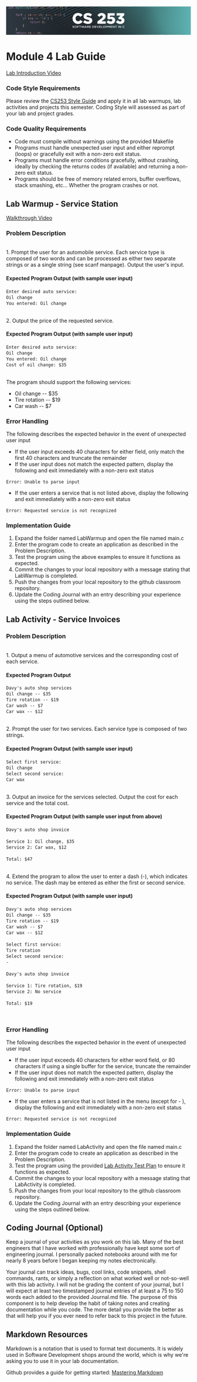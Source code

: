 ![CS253 Banner](images/CS253-BANNER.svg)
# Module 4 Lab Guide
[Lab Introduction Video](https://boisestate.hosted.panopto.com/Panopto/Pages/Viewer.aspx?id=71c4fc21-237c-4944-935d-b00e01765afc)  


### Code Style Requirements
Please review the [CS253 Style Guide](https://docs.google.com/document/d/1zKIpNfkiPpDHEvbx8XSkZbUEUlpt8rnZjkhCSvM-_3A/edit?usp=sharing) and apply it in all lab warmups, lab activities and projects this semester. Coding Style will assessed as part of your lab and project grades.

### Code Quality Requirements
- Code must compile without warnings using the provided Makefile
- Programs must handle unexpected user input and either reprompt (loops) or gracefully exit with a non-zero exit status.
- Programs must handle error conditions gracefully, without crashing, ideally by checking the returns codes (if available) and returning a non-zero exit status.
- Programs should be free of memory related errors, buffer overflows, stack smashing, etc... Whether the program crashes or not.

## Lab Warmup - Service Station
[Walkthrough Video](https://boisestate.hosted.panopto.com/Panopto/Pages/Viewer.aspx?pid=445363af-c064-4383-8056-b01201726d67)  

### Problem Description
<br />
1. Prompt the user for an automobile service. Each service type is composed of two words and can be processed as either two separate strings or as a single string (see scanf manpage). Output the user's input.
<br />

#### Expected Program Output (with sample user input)
```
Enter desired auto service:
Oil change
You entered: Oil change
```
<br />
2. Output the price of the requested service.
<br />

#### Expected Program Output (with sample user input)
```
Enter desired auto service:
Oil change
You entered: Oil change
Cost of oil change: $35
```
<br />
The program should support the following services:

- Oil change -- $35
- Tire rotation -- $19
- Car wash -- $7


### Error Handling
The following describes the expected behavior in the event of unexpected user input
- If the user input exceeds 40 characters for either field, only match the first 40 characters and truncate the remainder
- If the user input does not match the expected pattern, display the following and exit immediately with a non-zero exit status  
```
Error: Unable to parse input
```
- If the user enters a service that is not listed above, display the following and exit immediately with a non-zero exit status  
```
Error: Requested service is not recognized
```

### Implementation Guide
1. Expand the folder named LabWarmup and open the file named main.c
2. Enter the program code to create an application as described in the Problem Description.
3. Test the program using the above examples to ensure it functions as expected.
4. Commit the changes to your local repository with a message stating that LabWarmup is completed.
5. Push the changes from your local repository to the github classroom repository.
6. Update the Coding Journal with an entry describing your experience using the steps outlined below.


## Lab Activity - Service Invoices
### Problem Description

<br />
1. Output a menu of automotive services and the corresponding cost of each service.

#### Expected Program Output
```
Davy's auto shop services
Oil change -- $35
Tire rotation -- $19
Car wash -- $7
Car wax -- $12

```
<br />
2. Prompt the user for two services. Each service type is composed of two strings. 
<br />

#### Expected Program Output (with sample user input)
```
Select first service:
Oil change
Select second service:
Car wax

```
<br />
3. Output an invoice for the services selected. Output the cost for each service and the total cost. 
<br />

#### Expected Program Output (with sample user input from above)
```
Davy's auto shop invoice

Service 1: Oil change, $35
Service 2: Car wax, $12

Total: $47

```
<br />
4. Extend the program to allow the user to enter a dash (-), which indicates no service. The dash may be entered as either the first or second service.
<br />

#### Expected Program Output (with sample user input)
```
Davy's auto shop services
Oil change -- $35
Tire rotation -- $19
Car wash -- $7
Car wax -- $12

Select first service:
Tire rotation
Select second service:
-

Davy's auto shop invoice

Service 1: Tire rotation, $19
Service 2: No service

Total: $19

```
<br />

### Error Handling
The following describes the expected behavior in the event of unexpected user input
- If the user input exceeds 40 characters for either word field, or 80 characters if using a single buffer for the service, truncate the remainder
- If the user input does not match the expected pattern, display the following and exit immediately with a non-zero exit status  
```
Error: Unable to parse input
```
- If the user enters a service that is not listed in the menu (except for - ), display the following and exit immediately with a non-zero exit status  
```
Error: Requested service is not recognized
```

### Implementation Guide
1. Expand the folder named LabActivity and open the file named main.c
2. Enter the program code to create an application as described in the Problem Description.
3. Test the program using the provided [Lab Activity Test Plan](LabActivityTestPlan.md) to ensure it functions as expected.
4. Commit the changes to your local repository with a message stating that LabActivity is completed.
5. Push the changes from your local repository to the github classroom repository.
6. Update the Coding Journal with an entry describing your experience using the steps outlined below.

## Coding Journal (Optional)
Keep a journal of your activities as you work on this lab. Many of the best engineers that I have worked with professionally have kept some sort of engineering journal. I personally packed notebooks around with me for nearly 8 years before I began keeping my notes electronically.   

Your journal can track ideas, bugs, cool links, code snippets, shell commands, rants, or simply a reflection on what worked well or not-so-well with this lab activity. I will not be grading the content of your journal, but I will expect at least two timestamped journal entries of at least a 75 to 150 words each added to the provided Journal.md file.  The purpose of this component is to help develop the habit of taking notes and creating documentation while you code. The more detail you provide the better as that will help you if you ever need to refer back to this project in the future.

## Markdown Resources
Markdown is a notation that is used to format text documents.  It is widely used in Software Development shops around the world, which is why we're asking you to use it in your lab documentation.  

Github provides a guide for getting started:  [Mastering Markdown](https://guides.github.com/features/mastering-markdown/)

